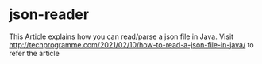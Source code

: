 # json-reader

This Article explains how you can read/parse a json file in Java. Visit http://techprogramme.com/2021/02/10/how-to-read-a-json-file-in-java/ to refer the article
